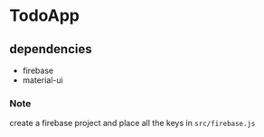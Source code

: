 # TodoApp
## dependencies
* firebase
* material-ui

### Note
create a firebase project and place all the keys in `src/firebase.js`